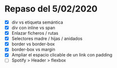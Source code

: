 # Repaso del 5/02/2020

- [x] div vs etiqueta semántica
- [x] div con inline vs span
- [x] Enlazar ficheros / rutas
- [x] Selectores madre / hijas / anidados
- [x] border vs border-box
- [x] border-box vs margin
- [x] Ampliar el espacio clicable de un link con padding
- [ ] Spotify > Header > flexbox

